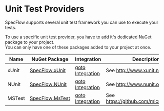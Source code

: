 # Unit Test Providers

SpecFlow supports several unit test framework you can use to execute your tests.  

To use a specific unit test provider, you have to add it's dedicated NuGet package to your project.  
You can only have one of these packages added to your project at once.

| Name | NuGet Package | Integration | Description |
| -----|---------------|-------------|-------------|
| xUnit | [SpecFlow.xUnit](https://www.nuget.org/packages/SpecFlow.xUnit/) | [goto Integration](../Integrations/xUnit.html) | See <http://www.xunit.net> |
| NUnit | [SpecFlow.NUnit](https://www.nuget.org/packages/SpecFlow.NUnit/) | [goto Integration](../Integrations/NUnit.html) | See <http://www.nunit.org> |
| MSTest | [SpecFlow.MsTest](https://www.nuget.org/packages/SpecFlow.MsTest/) | [goto Integration](../Integrations/MsTest.html) | See <https://github.com/microsoft/testfx>|
